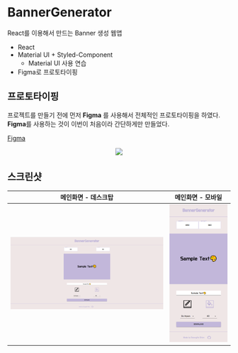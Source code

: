 # BannerGenerator

React를 이용해서 만드는 Banner 생성 웹앱

* React
* Material UI + Styled-Component
  * Material UI 사용 연습
* Figma로 프로토타이핑



## 프로토타이핑
프로젝트를 만들기 전에 먼저 **Figma** 를 사용해서 전체적인 프로토타이핑을 하였다. **Figma**를 사용하는 것이 이번이 처음이라 간단하게만 만들었다.

[Figma](https://www.figma.com/file/6Zw2wvZwwoxJipNAGP5FNr/Banner-Generator)

<p align="center"><img src="https://user-images.githubusercontent.com/71371075/120612394-1dd89500-c490-11eb-856e-22bdca660aea.png"></p>

## 스크린샷
|              메인화면 - 데스크탑          |              메인화면 - 모바일            |
| ---------------------------------------- | ---------------------------------------- |
| ![메인화면 - 데스크탑](./screenshot/main-desktop.png)| ![메인화면 - 모바일](./screenshot/main-mobile.png)|


